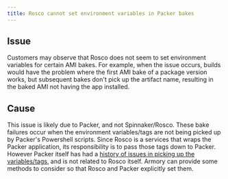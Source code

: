 ```yaml
---
title: Rosco cannot set environment variables in Packer bakes
---
```


## Issue
Customers may observe that Rosco does not seem to set environment variables for certain AMI bakes.
For example, when the issue occurs, builds would have the problem where the first AMI bake of a package version works, but subsequent bakes don't pick up the artifact name, resulting in the baked AMI not having the app installed.

## Cause
This issue is likely due to Packer, and not Spinnaker/Rosco.
These bake failures occur when the environment variables/tags are not being picked up by Packer's Powershell scripts.
Since Rosco is a services that wraps the Packer application, its responsibility is to pass those tags down to Packer.  However Packer itself has had a [history of issues in picking up the variables/tags](https://github.com/hashicorp/packer/issues?q=is%3Aissue+is%3Aopen+powershell), and is not related to Rosco itself.
Armory can provide some methods to consider so that Rosco and Packer explicitly set them.

